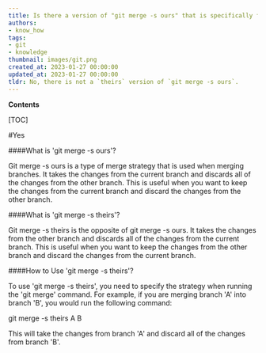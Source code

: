 ```yaml
---
title: Is there a version of "git merge -s ours" that is specifically for "theirs"?
authors:
- know_how
tags:
- git
- knowledge
thumbnail: images/git.png
created_at: 2023-01-27 00:00:00
updated_at: 2023-01-27 00:00:00
tldr: No, there is not a `theirs` version of `git merge -s ours`.
---
```


**Contents**

[TOC]

#Yes

####What is 'git merge -s ours'?

Git merge -s ours is a type of merge strategy that is used when merging branches. It takes the changes from the current branch and discards all of the changes from the other branch. This is useful when you want to keep the changes from the current branch and discard the changes from the other branch.

####What is 'git merge -s theirs'?

Git merge -s theirs is the opposite of git merge -s ours. It takes the changes from the other branch and discards all of the changes from the current branch. This is useful when you want to keep the changes from the other branch and discard the changes from the current branch.

####How to Use 'git merge -s theirs'?

To use 'git merge -s theirs', you need to specify the strategy when running the 'git merge' command. For example, if you are merging branch 'A' into branch 'B', you would run the following command:

git merge -s theirs A B

This will take the changes from branch 'A' and discard all of the changes from branch 'B'.
